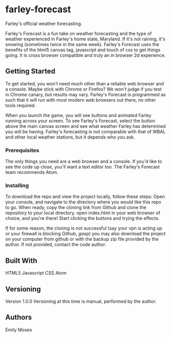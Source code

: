 # farley-forecast
Farley's official weather forecasting. 

Farley's Forecast is a fun take on weather forecasting and the type of weather experienced in Farley's home state, Maryland. If it's not raining, it's snowing (sometimes twice in the same week). Farley's Forecast uses the benefits of the html5 canvas tag, javascript and touch of css to get things going. It is cross browser compatible and truly an in browser 2d experience.


## Getting Started

To get started, you won't need much other than a reliable web browser and a console. Maybe stick with Chrome or Firefox? We won't judge if you test in Chrome canary, but results may vary. Farley's Forecast is programmed as such that it will run with most modern web browsers out there, no other tools required. 

When you launch the game, you will see buttons and animated Farley running across your screen. To  see Farley's Forecast, select the button above the main canvas screen and see what weather Farley has determined you will be having. Farley's forecasting is not comparable with that of WBAL and other local weather stations, but it depends who you ask. 

### Prerequisites

The only things you need are a web browser and a console. If you'd like to see the code up close, you'll want a text editor too. The Farley's Forecast team recommends Atom. 

### Installing

To download the repo and view the project locally, follow these steps:
Open your console, and navigate to the directory where you would like this repo to go.
When ready, copy the cloning link from Github and clone the repository to your local directory.
open index.html in your web browser of choice, and you're there! Start clicking the buttons and trying the effects. 

If for some reason, the cloning is not successful (say your vpn is acting up or your firewall is blocking Github, *gasp*) you may also download the project on your computer from github or with the backup zip file provided by the author. If not provided, contact the code author. 

## Built With
HTML5
Javascript
CSS
Atom

## Versioning
Version 1.0.0
Versioning at this time is manual, performed by the author.

## Authors
Emily Moses 

